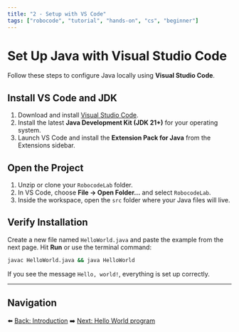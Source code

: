 ```yaml
---
title: "2 - Setup with VS Code"
tags: ["robocode", "tutorial", "hands-on", "cs", "beginner"]
---
```

# Set Up Java with Visual Studio Code

Follow these steps to configure Java locally using **Visual Studio Code**.

## Install VS Code and JDK

1. Download and install [Visual Studio Code](https://code.visualstudio.com/).
2. Install the latest **Java Development Kit (JDK 21+)** for your operating system.
3. Launch VS Code and install the **Extension Pack for Java** from the Extensions sidebar.

## Open the Project

1. Unzip or clone your `RobocodeLab` folder.
2. In VS Code, choose **File → Open Folder...** and select `RobocodeLab`.
3. Inside the workspace, open the `src` folder where your Java files will live.

## Verify Installation

Create a new file named `HelloWorld.java` and paste the example from the next page. Hit **Run** or use the terminal command:

```bash
javac HelloWorld.java && java HelloWorld
```

If you see the message `Hello, world!`, everything is set up correctly.

---

## Navigation

⬅️ [Back: Introduction](/robocode/Day-1/00_java_intro)
➡️ [Next: Hello World program](/robocode/Day-1/03_hello_world)
